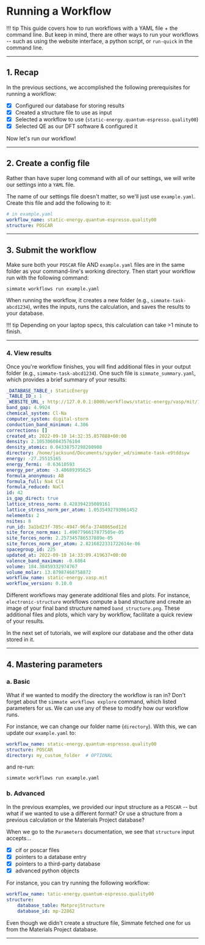 # Running a Workflow

!!! tip
    This guide covers how to run workflows with a YAML file + the command line. But keep in mind, there are other ways to run your workflows -- such as using the website interface, a python script, or `run-quick` in the command line. 

----------------------------------------------------------------------

## 1. Recap

In the previous sections, we accomplished the following prerequisites for running a workflow:

- [x] Configured our database for storing results
- [x] Created a structure file to use as input
- [x] Selected a workflow to use (`static-energy.quantum-espresso.quality00`)
- [x] Selected QE as our DFT software & configured it 

Now let's run our workflow!

----------------------------------------------------------------------

## 2. Create a config file

Rather than have super long command with all of our settings, we will write our settings into a `YAML` file. 

The name of our settings file doesn't matter, so we'll just use `example.yaml`. Create this file and add the following to it:

``` yaml
# in example.yaml
workflow_name: static-energy.quantum-espresso.quality00
structure: POSCAR
```

----------------------------------------------------------------------

## 3. Submit the workflow

Make sure both your `POSCAR` file AND `example.yaml` files are in the same folder as your command-line's working directory. Then start your workflow run with the following command: 

``` shell
simmate workflows run example.yaml
```

When running the workflow, it creates a new folder (e.g., `simmate-task-abcd1234`), writes the inputs, runs the calculation, and saves the results to your database.

!!! tip
    Depending on your laptop specs, this calculation can take >1 minute to finish.

----------------------------------------------------------------------

### 4. View results

Once you're workflow finishes, you will find additional files in your output folder (e.g., `simmate-task-abcd1234`). One such file is `simmate_summary.yaml`, which provides a brief summary of your results:

``` yaml
_DATABASE_TABLE_: StaticEnergy
_TABLE_ID_: 1
_WEBSITE_URL_: http://127.0.0.1:8000/workflows/static-energy/vasp/mit/1
band_gap: 4.9924
chemical_system: Cl-Na
computer_system: digital-storm
conduction_band_minimum: 4.306
corrections: []
created_at: 2022-09-10 14:32:35.857088+00:00
density: 2.1053060843576104
density_atomic: 0.04338757298280908
directory: /home/jacksund/Documents/spyder_wd/simmate-task-e9tddsyw
energy: -27.25515165
energy_fermi: -0.63610593
energy_per_atom: -3.40689395625
formula_anonymous: AB
formula_full: Na4 Cl4
formula_reduced: NaCl
id: 42
is_gap_direct: true
lattice_stress_norm: 8.428394235089161
lattice_stress_norm_per_atom: 1.0535492793861452
nelements: 2
nsites: 8
run_id: 3a1bd23f-705c-4947-96fa-3740865ed12d
site_force_norm_max: 1.4907796617877505e-05
site_forces_norm: 2.257345786537809e-05
site_forces_norm_per_atom: 2.8216822331722614e-06
spacegroup_id: 225
updated_at: 2022-09-10 14:33:09.419637+00:00
valence_band_maximum: -0.6864
volume: 184.38459332974767
volume_molar: 13.87987468758872
workflow_name: static-energy.vasp.mit
workflow_version: 0.10.0
```

Different workflows may generate additional files and plots. For instance, `electronic-structure` workflows compute a band structure and create an image of your final band structure named `band_structure.png`. These additional files and plots, which vary by workflow, facilitate a quick review of your results.

In the next set of tutorials, we will explore our database and the other data stored in it.

----------------------------------------------------------------------

## 4. Mastering parameters

### a. Basic

What if we wanted to modify the directory the workflow is ran in? Don't forget about the `simmate workflows explore` command, which listed parameters for us. We can use any of these to modify how our workflow runs.

For instance, we can change our folder name (`directory`). With this, we can update our `example.yaml` to:

``` yaml
workflow_name: static-energy.quantum-espresso.quality00
structure: POSCAR
directory: my_custom_folder  # OPTIONAL
```

and re-run:

``` shell
simmate workflows run example.yaml
```

### b. Advanced

In the previous examples, we provided our input structure as a `POSCAR` -- but what if we wanted to use a different format? Or use a structure from a previous calculation or the Materials Project database?

When we go to the `Parameters` documentation, we see that `structure` input accepts...

- [x] cif or poscar files 
- [x] pointers to a database entry
- [x] pointers to a third-party database
- [x] advanced python objects

For instance, you can try running the following workflow:

``` yaml
workflow_name: tatic-energy.quantum-espresso.quality00
structure:
    database_table: MatprojStructure
    database_id: mp-22862
```

Even though we didn't create a structure file, Simmate fetched one for us from the Materials Project database.

----------------------------------------------------------------------
